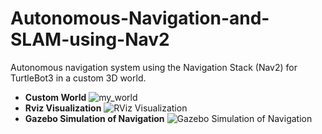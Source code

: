 # Autonomous-Navigation-and-SLAM-using-Nav2
Autonomous navigation system using the Navigation Stack (Nav2) for TurtleBot3 in a custom 3D world.
* **Custom World**
![my_world](https://github.com/user-attachments/assets/b9b5d7cf-b0cb-4ba7-94ad-b2be5685b6c1)
* **Rviz Visualization**
  ![RViz Visualization](https://github.com/user-attachments/assets/5b7b0764-bbe2-4da5-b30e-9721144d221b)
* **Gazebo Simulation of Navigation**
  ![Gazebo Simulation of Navigation](https://github.com/user-attachments/assets/e36623b4-03f1-41cc-87d3-141055b9503b)
